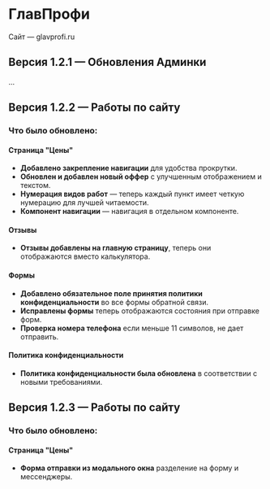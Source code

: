 # ГлавПрофи
Сайт — glavprofi.ru

## Версия 1.2.1 — Обновления Админки
...

## Версия 1.2.2 — Работы по сайту

### Что было обновлено:

#### Страница "Цены"
- **Добавлено закрепление навигации** для удобства прокрутки.
- **Обновлен и добавлен новый оффер** с улучшенным отображением и текстом.
- **Нумерация видов работ** — теперь каждый пункт имеет четкую нумерацию для лучшей читаемости.
- **Компонент навигации** — навигация в отдельном компоненте.

#### Отзывы
- **Отзывы добавлены на главную страницу**, теперь они отображаются вместо калькулятора.

#### Формы
- **Добавлено обязательное поле принятия политики конфиденциальности** во все формы обратной связи.
- **Исправлены формы** теперь отображаются состояния при отправке форм.
- **Проверка номера телефона** если меньше 11 символов, не дает отправить.

#### Политика конфиденциальности
- **Политика конфиденциальности была обновлена** в соответствии с новыми требованиями.

## Версия 1.2.3 — Работы по сайту

### Что было обновлено:

#### Страница "Цены"
- **Форма отправки из модального окна** разделение на форму и мессенджеры.